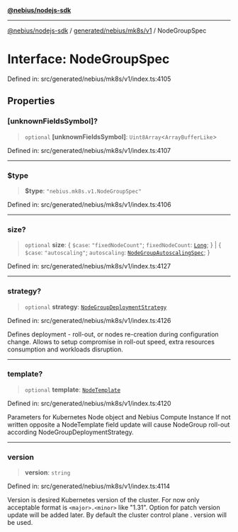 [**@nebius/nodejs-sdk**](../../../../../README.md)

---

[@nebius/nodejs-sdk](../../../../../README.md) / [generated/nebius/mk8s/v1](../README.md) / NodeGroupSpec

# Interface: NodeGroupSpec

Defined in: src/generated/nebius/mk8s/v1/index.ts:4105

## Properties

### \[unknownFieldsSymbol\]?

> `optional` **\[unknownFieldsSymbol\]**: `Uint8Array`\<`ArrayBufferLike`\>

Defined in: src/generated/nebius/mk8s/v1/index.ts:4107

---

### $type

> **$type**: `"nebius.mk8s.v1.NodeGroupSpec"`

Defined in: src/generated/nebius/mk8s/v1/index.ts:4106

---

### size?

> `optional` **size**: \{ `$case`: `"fixedNodeCount"`; `fixedNodeCount`: [`Long`](../../../../../runtime/protos/core/classes/Long.md); \} \| \{ `$case`: `"autoscaling"`; `autoscaling`: [`NodeGroupAutoscalingSpec`](NodeGroupAutoscalingSpec.md); \}

Defined in: src/generated/nebius/mk8s/v1/index.ts:4127

---

### strategy?

> `optional` **strategy**: [`NodeGroupDeploymentStrategy`](NodeGroupDeploymentStrategy.md)

Defined in: src/generated/nebius/mk8s/v1/index.ts:4126

Defines deployment - roll-out, or nodes re-creation during configuration change.
Allows to setup compromise in roll-out speed, extra resources consumption and workloads disruption.

---

### template?

> `optional` **template**: [`NodeTemplate`](NodeTemplate.md)

Defined in: src/generated/nebius/mk8s/v1/index.ts:4120

Parameters for Kubernetes Node object and Nebius Compute Instance
If not written opposite a NodeTemplate field update will cause NodeGroup roll-out according NodeGroupDeploymentStrategy.

---

### version

> **version**: `string`

Defined in: src/generated/nebius/mk8s/v1/index.ts:4114

Version is desired Kubernetes version of the cluster. For now only acceptable format is
`<major>.<minor>` like "1.31". Option for patch version update will be added later.
By default the cluster control plane <major>.<minor> version will be used.
